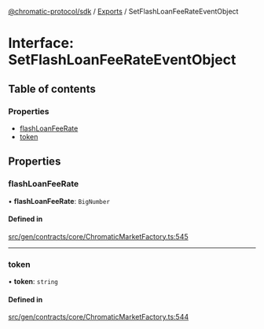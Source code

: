 [@chromatic-protocol/sdk](../README.md) / [Exports](../modules.md) / SetFlashLoanFeeRateEventObject

# Interface: SetFlashLoanFeeRateEventObject

## Table of contents

### Properties

- [flashLoanFeeRate](SetFlashLoanFeeRateEventObject.md#flashloanfeerate)
- [token](SetFlashLoanFeeRateEventObject.md#token)

## Properties

### flashLoanFeeRate

• **flashLoanFeeRate**: `BigNumber`

#### Defined in

[src/gen/contracts/core/ChromaticMarketFactory.ts:545](https://github.com/chromatic-protocol/sdk/blob/11a9f76/src/gen/contracts/core/ChromaticMarketFactory.ts#L545)

___

### token

• **token**: `string`

#### Defined in

[src/gen/contracts/core/ChromaticMarketFactory.ts:544](https://github.com/chromatic-protocol/sdk/blob/11a9f76/src/gen/contracts/core/ChromaticMarketFactory.ts#L544)
